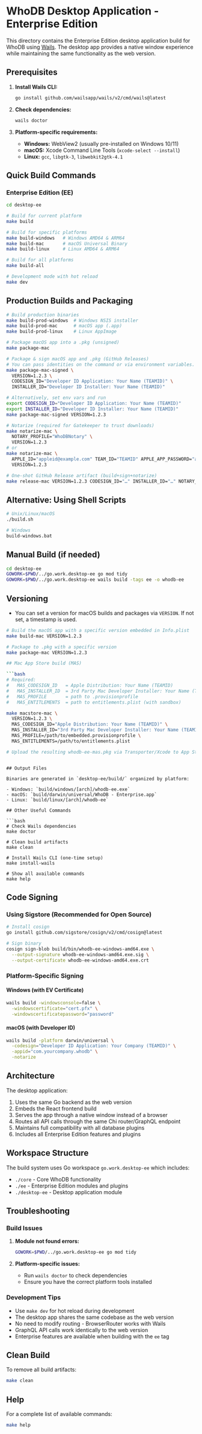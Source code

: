 # WhoDB Desktop Application - Enterprise Edition

This directory contains the Enterprise Edition desktop application build for WhoDB using [Wails](https://wails.io/). The
desktop app provides a native window experience while maintaining the same functionality as the web version.

## Prerequisites

1. **Install Wails CLI:**
   ```bash
   go install github.com/wailsapp/wails/v2/cmd/wails@latest
   ```

2. **Check dependencies:**
   ```bash
   wails doctor
   ```

3. **Platform-specific requirements:**
    - **Windows:** WebView2 (usually pre-installed on Windows 10/11)
    - **macOS:** Xcode Command Line Tools (`xcode-select --install`)
    - **Linux:** `gcc`, `libgtk-3`, `libwebkit2gtk-4.1`

## Quick Build Commands

### Enterprise Edition (EE)

```bash
cd desktop-ee

# Build for current platform
make build

# Build for specific platforms
make build-windows   # Windows AMD64 & ARM64
make build-mac       # macOS Universal Binary
make build-linux     # Linux AMD64 & ARM64

# Build for all platforms
make build-all

# Development mode with hot reload
make dev
```

## Production Builds and Packaging

```bash
# Build production binaries
make build-prod-windows  # Windows NSIS installer
make build-prod-mac      # macOS app (.app)
make build-prod-linux    # Linux AppImage

# Package macOS app into a .pkg (unsigned)
make package-mac

# Package & sign macOS app and .pkg (GitHub Releases)
# You can pass identities on the command or via environment variables.
make package-mac-signed \
  VERSION=1.2.3 \
  CODESIGN_ID="Developer ID Application: Your Name (TEAMID)" \
  INSTALLER_ID="Developer ID Installer: Your Name (TEAMID)"

# Alternatively, set env vars and run
export CODESIGN_ID="Developer ID Application: Your Name (TEAMID)"
export INSTALLER_ID="Developer ID Installer: Your Name (TEAMID)"
make package-mac-signed VERSION=1.2.3

# Notarize (required for Gatekeeper to trust downloads)
make notarize-mac \
  NOTARY_PROFILE="WhoDBNotary" \
  VERSION=1.2.3
# or
make notarize-mac \
  APPLE_ID="appleid@example.com" TEAM_ID="TEAMID" APPLE_APP_PASSWORD="app-specific-password" \
  VERSION=1.2.3

# One-shot GitHub Release artifact (build+sign+notarize)
make release-mac VERSION=1.2.3 CODESIGN_ID="…" INSTALLER_ID="…" NOTARY_PROFILE="WhoDBNotary"
```

## Alternative: Using Shell Scripts

```bash
# Unix/Linux/macOS
./build.sh

# Windows
build-windows.bat
```

## Manual Build (if needed)

```bash
cd desktop-ee
GOWORK=$PWD/../go.work.desktop-ee go mod tidy
GOWORK=$PWD/../go.work.desktop-ee wails build -tags ee -o whodb-ee
```

## Versioning

- You can set a version for macOS builds and packages via `VERSION`. If not set, a timestamp is used.

```bash
# Build the macOS app with a specific version embedded in Info.plist
make build-mac VERSION=1.2.3

# Package to .pkg with a specific version
make package-mac VERSION=1.2.3

## Mac App Store build (MAS)

```bash
# Required:
#   MAS_CODESIGN_ID   = Apple Distribution: Your Name (TEAMID)
#   MAS_INSTALLER_ID  = 3rd Party Mac Developer Installer: Your Name (TEAMID)
#   MAS_PROFILE       = path to .provisionprofile
#   MAS_ENTITLEMENTS  = path to entitlements.plist (with sandbox)

make macstore-mac \
  VERSION=1.2.3 \
  MAS_CODESIGN_ID="Apple Distribution: Your Name (TEAMID)" \
  MAS_INSTALLER_ID="3rd Party Mac Developer Installer: Your Name (TEAMID)" \
  MAS_PROFILE=/path/to/embedded.provisionprofile \
  MAS_ENTITLEMENTS=/path/to/entitlements.plist

# Upload the resulting whodb-ee-mas.pkg via Transporter/Xcode to App Store Connect
```
```

## Output Files

Binaries are generated in `desktop-ee/build/` organized by platform:

- Windows: `build/windows/[arch]/whodb-ee.exe`
- macOS: `build/darwin/universal/WhoDB - Enterprise.app`
- Linux: `build/linux/[arch]/whodb-ee`

## Other Useful Commands

```bash
# Check Wails dependencies
make doctor

# Clean build artifacts
make clean

# Install Wails CLI (one-time setup)
make install-wails

# Show all available commands
make help
```

## Code Signing

### Using Sigstore (Recommended for Open Source)

```bash
# Install cosign
go install github.com/sigstore/cosign/v2/cmd/cosign@latest

# Sign binary
cosign sign-blob build/bin/whodb-ee-windows-amd64.exe \
  --output-signature whodb-ee-windows-amd64.exe.sig \
  --output-certificate whodb-ee-windows-amd64.exe.crt
```

### Platform-Specific Signing

#### Windows (with EV Certificate)

```bash
wails build -windowsconsole=false \
  -windowscertificate="cert.pfx" \
  -windowscertificatepassword="password"
```

#### macOS (with Developer ID)

```bash
wails build -platform darwin/universal \
  -codesign="Developer ID Application: Your Company (TEAMID)" \
  -appid="com.yourcompany.whodb" \
  -notarize
```

## Architecture

The desktop application:

1. Uses the same Go backend as the web version
2. Embeds the React frontend build
3. Serves the app through a native window instead of a browser
4. Routes all API calls through the same Chi router/GraphQL endpoint
5. Maintains full compatibility with all database plugins
6. Includes all Enterprise Edition features and plugins

## Workspace Structure

The build system uses Go workspace `go.work.desktop-ee` which includes:

- `./core` - Core WhoDB functionality
- `./ee` - Enterprise Edition modules and plugins
- `./desktop-ee` - Desktop application module

## Troubleshooting

### Build Issues

1. **Module not found errors:**
   ```bash
   GOWORK=$PWD/../go.work.desktop-ee go mod tidy
   ```

2. **Platform-specific issues:**
   - Run `wails doctor` to check dependencies
   - Ensure you have the correct platform tools installed

### Development Tips

- Use `make dev` for hot reload during development
- The desktop app shares the same codebase as the web version
- No need to modify routing - BrowserRouter works with Wails
- GraphQL API calls work identically to the web version
- Enterprise features are available when building with the `ee` tag

## Clean Build

To remove all build artifacts:

```bash
make clean
```

## Help

For a complete list of available commands:

```bash
make help
```
